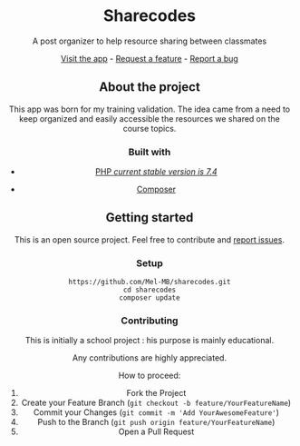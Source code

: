 <!-- Project pitch -->

<center>
<h1>Sharecodes</h1>	
<p>A post organizer to help resource sharing between classmates</p>
    <a href="#">Visit the app</a> - <a href="https://github.com/Mel-MB/sharecodes/issues">Request a feature</a> - <a href="https://github.com/Mel-MB/sharecodes/issues">Report a bug</a>

<!-- About the app-->

## About the project 

This app was born for my training validation. The idea came from a need to keep organized and easily accessible the resources we shared on the course topics. 

### Built with

- [PHP _current stable version is 7.4_](https://www.php.net/releases/7_4_0.php)

- [Composer](https://getcomposer.org/)

  

## Getting started

This is an open source project. Feel free to contribute and [report issues](https://github.com/Mel-MB/sharecodes/issues).

### Setup

```
https://github.com/Mel-MB/sharecodes.git
cd sharecodes
composer update
```

### Contributing

This is initially a school project : his purpose is mainly educational. 

Any contributions are highly appreciated. 



How to proceed:

1. Fork the Project
2. Create your Feature Branch (`git checkout -b feature/YourFeatureName`)
3. Commit your Changes (`git commit -m 'Add YourAwesomeFeature'`)
4. Push to the Branch (`git push origin feature/YourFeatureName`)
5. Open a Pull Request
